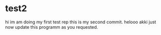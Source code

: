 # test2
hi im am doing my first test rep
this is my second commit.
helooo akki just now update this programm as you requested.
